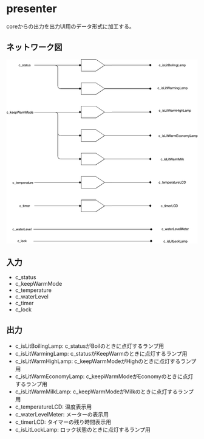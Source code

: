 # presenter

coreからの出力を出力UI用のデータ形式に加工する。

## ネットワーク図

![](../images/presenter.png)

## 入力

- c_status
- c_keepWarmMode
- c_temperature
- c_waterLevel
- c_timer
- c_lock

## 出力

- c_isLitBoilingLamp: c_statusがBoilのときに点灯するランプ用
- c_isLitWarmingLamp: c_statusがKeepWarmのときに点灯するランプ用
- c_isLitWarmHighLamp: c_keepWarmModeがHighのときに点灯するランプ用
- c_isLitWarmEconomyLamp: c_keepWarmModeがEconomyのときに点灯するランプ用
- c_isLitWarmMilkLamp: c_keepWarmModeがMilkのときに点灯するランプ用
- c_temperatureLCD: 温度表示用
- c_waterLevelMeter: メーターの表示用
- c_timerLCD: タイマーの残り時間表示用
- c_isLitLockLamp: ロック状態のときに点灯するランプ用